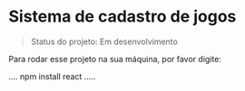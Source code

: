 <h1>Sistema de cadastro de jogos</h1>

> Status do projeto: Em desenvolvimento

Para rodar esse projeto na sua máquina, por favor digite:

....
npm install react
.....
